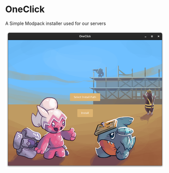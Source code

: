 # OneClick
A Simple Modpack installer used for our servers

![Alt text](/src/main/resources/games/dragonhowl/oneclick/preview.png?raw=true "Optional Title")
